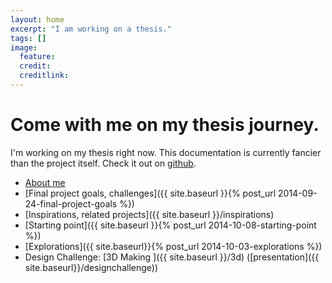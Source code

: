 ```yaml
---
layout: home
excerpt: "I am working on a thesis."
tags: []
image:
  feature: 
  credit: 
  creditlink: 
---
```


# Come with me on my thesis journey.

I'm working on my thesis right now. This documentation is currently fancier than the project itself. Check it out on [github](http://github.com/paulate/CIIDthesis).

  
-  [About me](http://ciid.dk/education/people/students-2014/paula-te/)
-  [Final project goals, challenges]({{ site.baseurl }}{% post_url 2014-09-24-final-project-goals %})
-  [Inspirations, related projects]({{ site.baseurl }}/inspirations)
-  [Starting point]({{ site.baseurl }}{% post_url 2014-10-08-starting-point %})
-  [Explorations]({{ site.baseurl}}{% post_url 2014-10-03-explorations %})
-  Design Challenge: [3D Making ]({{ site.baseurl }}/3d) ([presentation]({{ site.baseurl}}/designchallenge))
     

<br>
<br>
